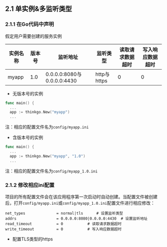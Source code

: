 ## 2.1 单实例&多监听类型

### 2.1.1 在Go代码中声明

假定用户需要创建的服务实例

实例名称 | 版本号 | 监听地址                    | 监听类型    | 读取请求数据超时 | 写入响应数据超时
--------|--------|----------------------------|-------------|----------------|----------------
myapp   | 1.0    | 0.0.0.0:8080与0.0.0.0:4430 | http与https | 0              | 0

- 无版本号的实例

```go
func main() {
  ...
  app := thinkgo.New("myapp")
  ...
```

注：相应的配置文件名为`config/myapp.ini`

- 含版本号的实例

```go
func main() {
  ...
  app := thinkgo.New("myapp", "1.0")
  ...
```

注：相应的配置文件名为`config/myapp_1.0.ini`

### 2.1.2 修改相应ini配置

项目的所有配置文件会在该应用程序第一次启动时自动创建。当配置文件被创建后，打开`config/myapp.ini`或`config/myapp_1.0.ini`配置文件进行相应修改：

```
net_types              = normal|tls      # 设置监听类型
addrs                  = 0.0.0.0:8080|0.0.0.0:4430  # 设置监听地址
read_timeout           = 0           # 读取请求数据超时
write_timeout          = 0           # 写入响应数据超时
```

- 配置TLS类型的https

